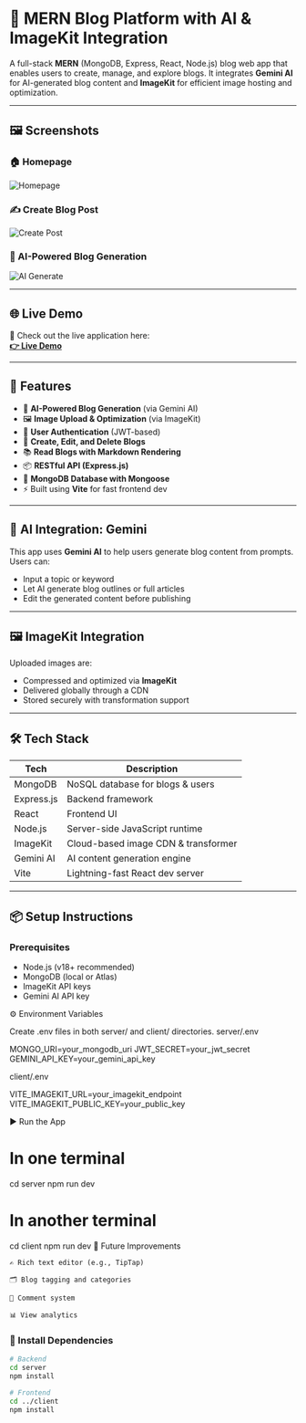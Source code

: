 # 📝 MERN Blog Platform with AI & ImageKit Integration

A full-stack **MERN** (MongoDB, Express, React, Node.js) blog web app that enables users to create, manage, and explore blogs. It integrates **Gemini AI** for AI-generated blog content and **ImageKit** for efficient image hosting and optimization.


---

## 🖼️ Screenshots

### 🏠 Homepage
![Homepage](./screenshots/homepage.png)

### ✍️ Create Blog Post
![Create Post](./screenshots/create-post.png)

### 🤖 AI-Powered Blog Generation
![AI Generate](./screenshots/ai-generate.png)

---


## 🌐 Live Demo

🚀 Check out the live application here:  
**[👉 Live Demo](https://blog-client-seven-zeta.vercel.app/)**

---


## 🚀 Features

- 🧠 **AI-Powered Blog Generation** (via Gemini AI)
- 🖼️ **Image Upload & Optimization** (via ImageKit)
- 🔐 **User Authentication** (JWT-based)
- 📝 **Create, Edit, and Delete Blogs**
- 📚 **Read Blogs with Markdown Rendering**
- 📦 **RESTful API (Express.js)**
- 💾 **MongoDB Database with Mongoose**
- ⚡ Built using **Vite** for fast frontend dev

---

## 🧠 AI Integration: Gemini

This app uses **Gemini AI** to help users generate blog content from prompts. Users can:
- Input a topic or keyword
- Let AI generate blog outlines or full articles
- Edit the generated content before publishing

---

## 🖼️ ImageKit Integration

Uploaded images are:
- Compressed and optimized via **ImageKit**
- Delivered globally through a CDN
- Stored securely with transformation support

---

## 🛠️ Tech Stack

| Tech         | Description                             |
|--------------|-----------------------------------------|
| MongoDB      | NoSQL database for blogs & users        |
| Express.js   | Backend framework                       |
| React        | Frontend UI                             |
| Node.js      | Server-side JavaScript runtime          |
| ImageKit     | Cloud-based image CDN & transformer     |
| Gemini AI    | AI content generation engine            |
| Vite         | Lightning-fast React dev server         |

---

## 📦 Setup Instructions

### Prerequisites
- Node.js (v18+ recommended)
- MongoDB (local or Atlas)
- ImageKit API keys
- Gemini AI API key

⚙️ Environment Variables

Create .env files in both server/ and client/ directories.
server/.env

MONGO_URI=your_mongodb_uri
JWT_SECRET=your_jwt_secret
GEMINI_API_KEY=your_gemini_api_key

client/.env

VITE_IMAGEKIT_URL=your_imagekit_endpoint
VITE_IMAGEKIT_PUBLIC_KEY=your_public_key

▶️ Run the App

# In one terminal
cd server
npm run dev

# In another terminal
cd client
npm run dev
🧪 Future Improvements

    ✍️ Rich text editor (e.g., TipTap)

    🗂️ Blog tagging and categories

    💬 Comment system

    📊 View analytics



### 🔧 Install Dependencies

```bash
# Backend
cd server
npm install

# Frontend
cd ../client
npm install
